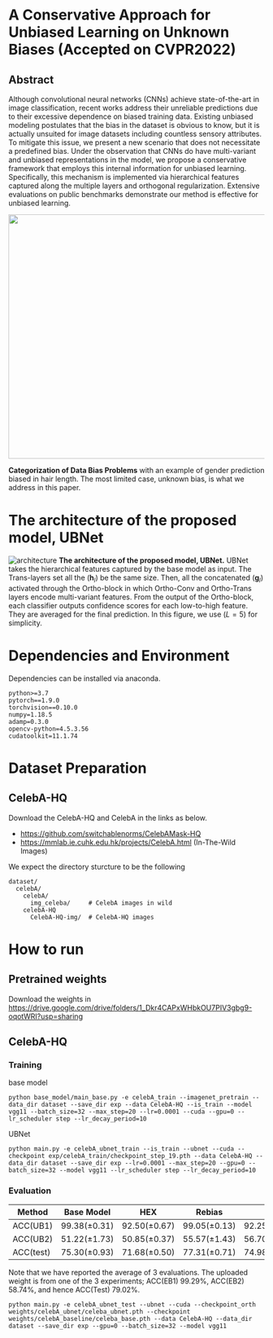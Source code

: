 # A Conservative Approach for Unbiased Learning on Unknown Biases (Accepted on CVPR2022)

## Abstract

Although convolutional neural networks (CNNs) achieve state-of-the-art in image classification, recent works address their unreliable predictions due to their excessive dependence on biased training data. Existing unbiased modeling postulates that the bias in the dataset is obvious to know, but it is actually unsuited for image datasets including countless sensory attributes. To mitigate this issue, we present a new scenario that does not necessitate a predefined bias. Under the observation that CNNs do have multi-variant and unbiased representations in the model, we propose a conservative framework that employs this internal information for unbiased learning. Specifically, this mechanism is implemented via hierarchical features captured along the multiple layers and orthogonal regularization. Extensive evaluations on public benchmarks demonstrate our method is effective for unbiased learning.

<p align="center">
<img src="https://user-images.githubusercontent.com/50168126/160750955-f3d0621a-787f-4c66-8746-ce197cf78ebf.png" width="600" height="480">
</p>

**Categorization of Data Bias Problems** with an example of gender prediction biased in hair length. The most limited case, unknown bias, is what we address in this paper.



# The architecture of the proposed model, UBNet
![architecture](https://user-images.githubusercontent.com/50168126/160760993-5ec676b5-d876-4607-99f3-7d6eda9d811a.jpg)
**The architecture of the proposed model, UBNet.** UBNet takes the hierarchical features captured by the base model as input. The Trans-layers set all the \($\mathbf{h}_l$\) be the same size. Then, all the concatenated \($\mathbf{g}_l$\) activated through the Ortho-block in which Ortho-Conv and Ortho-Trans layers encode multi-variant features. From the output of the Ortho-block, each classifier outputs confidence scores for each low-to-high feature. They are averaged for the final prediction. In this figure, we use \($L = 5$\) for simplicity.

# Dependencies and Environment
Dependencies can be installed via anaconda.
```
python>=3.7
pytorch==1.9.0
torchvision==0.10.0
numpy=1.18.5
adamp=0.3.0
opencv-python=4.5.3.56
cudatoolkit=11.1.74
```

# Dataset Preparation

## CelebA-HQ
Download the CelebA-HQ and CelebA in the links as below.
- https://github.com/switchablenorms/CelebAMask-HQ
- https://mmlab.ie.cuhk.edu.hk/projects/CelebA.html (In-The-Wild Images)


We expect the directory sturcture to be the following
```
dataset/
  celebA/
    celebA/
      img_celeba/     # CelebA images in wild
    celebA-HQ
      CelebA-HQ-img/  # CelebA-HQ images
```

# How to run

## Pretrained weights
Download the weights in https://drive.google.com/drive/folders/1_Dkr4CAPxWHbkOU7PIV3gbg9-oqotWRI?usp=sharing

## CelebA-HQ

### Training
base model
```
python base_model/main_base.py -e celebA_train --imagenet_pretrain --data_dir dataset --save_dir exp --data CelebA-HQ --is_train --model vgg11 --batch_size=32 --max_step=20 --lr=0.0001 --cuda --gpu=0 --lr_scheduler step --lr_decay_period=10
```

UBNet
```
python main.py -e celebA_ubnet_train --is_train --ubnet --cuda --checkpoint exp/celebA_train/checkpoint_step_19.pth --data CelebA-HQ --data_dir dataset --save_dir exp --lr=0.0001 --max_step=20 --gpu=0 --batch_size=32 --model vgg11 --lr_scheduler step --lr_decay_period=10
```
### Evaluation
| Method    	| Base Model   	| HEX          	| Rebias       	| LfF          |**UBNet**       	|
|-----------	|--------------	|--------------	|--------------	|--------------|--------------|
| ACC(UB1)  	| 99.38(±0.31) 	| 92.50(±0.67) 	| 99.05(±0.13) 	|92.25(±4.61)  |**99.18(±0.18)** 	|
| ACC(UB2)  	| 51.22(±1.73) 	| 50.85(±0.37) 	| 55.57(±1.43) 	|56.70(±6.69)  | **58.22(±0.64)** |
| ACC(test) 	| 75.30(±0.93) 	| 71.68(±0.50) 	| 77.31(±0.71) 	|74.98(±4.16)  | **78.70(±0.24)** |

Note that we have reported the average of 3 evaluations. The uploaded weight is from one of the 3 experiments; ACC(EB1) 99.29%, ACC(EB2) 58.74%, and hence ACC(Test) 79.02%. 

```
python main.py -e celebA_ubnet_test --ubnet --cuda --checkpoint_orth weights/celebA_ubnet/celeba_ubnet.pth --checkpoint weights/celebA_baseline/celeba_base.pth --data CelebA-HQ --data_dir dataset --save_dir exp --gpu=0 --batch_size=32 --model vgg11
```



